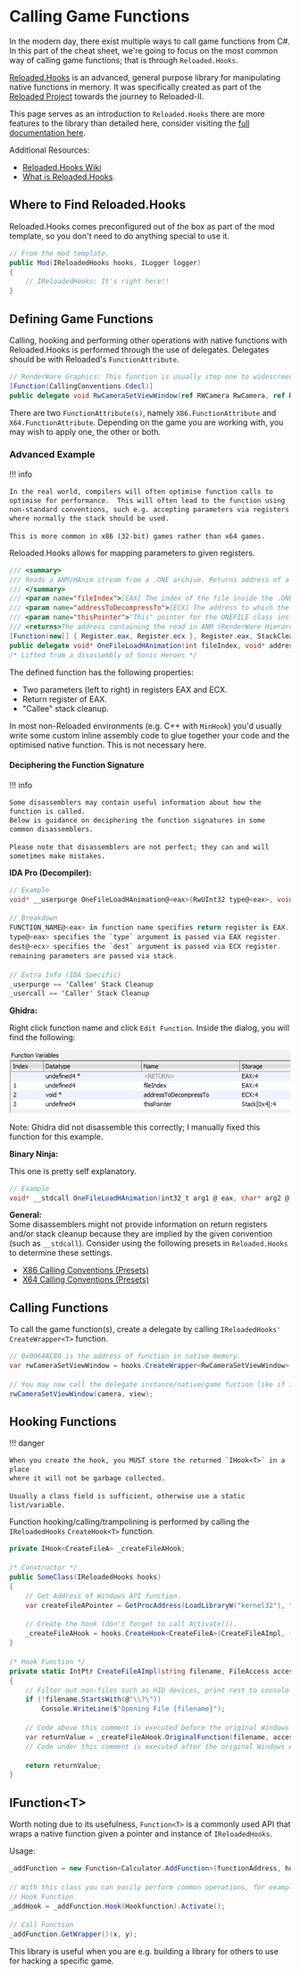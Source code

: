 # Calling Game Functions

In the modern day, there exist multiple ways to call game functions from C#.  
In this part of the cheat sheet, we're going to focus on the most common way of calling game functions; that is through `Reloaded.Hooks`.

[Reloaded.Hooks](https://reloaded-project.github.io/Reloaded.Hooks/) is an advanced, general purpose library for manipulating native functions in memory. It was specifically created as part of the [Reloaded Project](https://github.com/Reloaded-Project) towards the journey to Reloaded-II.  

This page serves as an introduction to `Reloaded.Hooks` there are more features to the library than detailed here, consider visiting the [full documentation here](https://reloaded-project.github.io/Reloaded.Hooks/). 

Additional Resources:  
- [Reloaded.Hooks Wiki](https://reloaded-project.github.io/Reloaded.Hooks/)  
- [What is Reloaded.Hooks](https://github.com/Reloaded-Project/Reloaded.Hooks/issues/1)  

## Where to Find Reloaded.Hooks

Reloaded.Hooks comes preconfigured out of the box as part of the mod template, so you don't need to do anything special to use it.

```csharp
// From the mod template.
public Mod(IReloadedHooks hooks, ILogger logger)
{
    // IReloadedHooks: It's right here!!
}
```

## Defining Game Functions

Calling, hooking and performing other operations with native functions with Reloaded.Hooks is performed through the use of delegates. Delegates should be with Reloaded's `FunctionAttribute`.  

```csharp
// RenderWare Graphics: This function is usually step one to widescreen hacks :)
[Function(CallingConventions.Cdecl)]
public delegate void RwCameraSetViewWindow(ref RWCamera RwCamera, ref RWView view);
```

There are two `FunctionAttribute(s)`, namely `X86.FunctionAttribute` and `X64.FunctionAttribute`. Depending on the game you are working with, you may wish to apply one, the other or both.  

### Advanced Example 

!!! info

    In the real world, compilers will often optimise function calls to optimise for performance.  This will often lead to the function using non-standard conventions, such e.g. accepting parameters via registers where normally the stack should be used.  

    This is more common in x86 (32-bit) games rather than x64 games.  

Reloaded.Hooks allows for mapping parameters to given registers.  

```csharp
/// <summary>
/// Reads a ANM/HAnim stream from a .ONE archive. Returns address of a decompressed ANM file.
/// </summary>
/// <param name="fileIndex">[EAX] The index of the file inside the .ONE archive (starting with 2)</param>
/// <param name="addressToDecompressTo">[ECX] The address to which the file inside the ONE archive will be decompressed to.</param>
/// <param name="thisPointer">"This" pointer for the ONEFILE class instance.</param>
/// <returns>The address containing the read in ANM (RenderWare Hierarchical Animation) stream.</returns>
[Function(new[] { Register.eax, Register.ecx }, Register.eax, StackCleanup.Callee)]
public delegate void* OneFileLoadHAnimation(int fileIndex, void* addressToDecompressTo, ref ONEFILE thisPointer);
/* Lifted from a disassembly of Sonic Heroes */
```

The defined function has the following properties:  
-  Two parameters (left to right) in registers EAX and ECX.  
-  Return register of EAX.  
-  "Callee" stack cleanup.  

In most non-Reloaded environments (e.g. C++ with `MinHook`) you'd usually write some custom inline assembly code to glue together your code and the optimised native function. This is not necessary here. 

#### Deciphering the Function Signature

!!! info

    Some disassemblers may contain useful information about how the function is called.  
    Below is guidance on deciphering the function signatures in some common disassemblers.  

    Please note that disassemblers are not perfect; they can and will sometimes make mistakes.
 

**IDA Pro (Decompiler):** 
```csharp
// Example
void* __userpurge OneFileLoadHAnimation@<eax>(RwUInt32 type@<eax>, void *dest@<ecx>, ONEFILE *this)

// Breakdown
FUNCTION_NAME@<eax> in function name specifies return register is EAX.
type@<eax> specifies the `type` argument is passed via EAX register.
dest@<ecx> specifies the `dest` argument is passed via ECX register.
remaining parameters are passed via stack.

// Extra Info (IDA Specific)
_userpurge == 'Callee' Stack Cleanup
_usercall == 'Caller' Stack Cleanup
```

**Ghidra:** 

Right click function name and click `Edit Function`. Inside the dialog, you will find the following:  

![EditFunction](../Images/GhidraFunctionRegisters.png)  

Note: Ghidra did not disassemble this correctly; I manually fixed this function for this example.  

**Binary Ninja:**

This one is pretty self explanatory.  

```csharp
// Example
void* __stdcall OneFileLoadHAnimation(int32_t arg1 @ eax, char* arg2 @ ecx, char* arg3)
```

**General:**  
Some disassemblers might not provide information on return registers and/or stack cleanup because they are implied by the given convention (such as `__stdcall`). Consider using the following presets in `Reloaded.Hooks` to determine these settings.  

- [X86 Calling Conventions (Presets)](https://github.com/Reloaded-Project/Reloaded.Hooks/blob/496d52fae5290a43ff2cbba0400b8ec46e6207b3/source/Reloaded.Hooks.Definitions/X86/CallingConventions.cs#L30)
- [X64 Calling Conventions (Presets)](https://github.com/Reloaded-Project/Reloaded.Hooks/blob/496d52fae5290a43ff2cbba0400b8ec46e6207b3/source/Reloaded.Hooks.Definitions/X64/CallingConventions.cs#L24)

## Calling Functions

To call the game function(s), create a delegate by calling `IReloadedHooks'` `CreateWrapper<T>` function.  

```csharp
// 0x0064AC80 is the address of function in native memory.  
var rwCameraSetViewWindow = hooks.CreateWrapper<RwCameraSetViewWindow>(0x0064AC80);

// You may now call the delegate instance/native/game fuction like if it was your own.  
rwCameraSetViewWindow(camera, view);
```

## Hooking Functions

!!! danger

    When you create the hook, you MUST store the returned `IHook<T>` in a place 
    where it will not be garbage collected. 
    
    Usually a class field is sufficient, otherwise use a static list/variable.  

Function hooking/calling/trampolining is performed by calling the `IReloadedHooks` `CreateHook<T>` function.  

```csharp
private IHook<CreateFileA> _createFileAHook; 

/* Constructor */
public SomeClass(IReloadedHooks hooks)
{
    // Get Address of Windows API function.
    var createFileAPointer = GetProcAddress(LoadLibraryW("kernel32"), "CreateFileA");  

    // Create the hook (don't forget to call Activate()).
    _createFileAHook = hooks.CreateHook<CreateFileA>(CreateFileAImpl, (long)createFileAPointer).Activate();
}

/* Hook Function */
private static IntPtr CreateFileAImpl(string filename, FileAccess access, FileShare share, IntPtr securityAttributes, FileMode creationDisposition, FileAttributes flagsAndAttributes, IntPtr templateFile)
{
    // Filter out non-files such as HID devices, print rest to console
    if (!filename.StartsWith(@"\\?\"))
        Console.WriteLine($"Opening File {filename}");

    // Code above this comment is executed before the original Windows API code.
    var returnValue = _createFileAHook.OriginalFunction(filename, access, share, securityAttributes, creationDisposition, flagsAndAttributes, templateFile);
    // Code under this comment is executed after the original Windows API code.

    return returnValue;
}
```

## IFunction<T\>

Worth noting due to its usefulness, `Function<T>` is a commonly used API that wraps a native function given a pointer and instance of `IReloadedHooks`.  

Usage: 
```csharp
_addFunction = new Function<Calculator.AddFunction>(functionAddress, hooks);

// With this class you can easily perform common operations, for example...
// Hook Function
_addHook = _addFunction.Hook(Hookfunction).Activate();

// Call Function
_addFunction.GetWrapper()(x, y);
```

This library is useful when you are e.g. building a library for others to use for hacking a specific game.  
